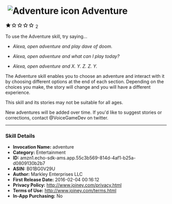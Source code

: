# &nbsp;<img src="https://github.com/dale3h/alexa-skills-list/raw/master/skills/adventure/B01BG0V29U/app_icon" alt="Adventure icon" width="36"> Adventure
![1 stars](../../../images/ic_star_black_18dp_1x.png)![1 stars](../../../images/ic_star_border_black_18dp_1x.png)![1 stars](../../../images/ic_star_border_black_18dp_1x.png)![1 stars](../../../images/ic_star_border_black_18dp_1x.png)![1 stars](../../../images/ic_star_border_black_18dp_1x.png) 2

To use the Adventure skill, try saying...

* *Alexa, open adventure and play dave of doom.*

* *Alexa, open adventure and what can I play today?*

* *Alexa, open adventure and X. Y. Z. Z. Y.*

The Adventure skill enables you to choose an adventure and interact with it by choosing different options at the end of each section. Depending on the choices you make, the story will change and you will have a different experience.

This skill and its stories may not be suitable for all ages.

New adventures will be added over time. If you'd like to suggest stories or corrections, contact @VoiceGameDev on twitter.

***

### Skill Details

* **Invocation Name:** adventure
* **Category:** Entertainment
* **ID:** amzn1.echo-sdk-ams.app.55c3b569-814d-4af1-b25a-d0809130b2b7
* **ASIN:** B01BG0V29U
* **Author:** Markley Enterprises LLC
* **First Release Date:** 2016-02-04 00:16:12
* **Privacy Policy:** http://www.joiney.com/privacy.html
* **Terms of Use:** http://www.joiney.com/terms.html
* **In-App Purchasing:** No
